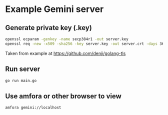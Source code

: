 # Example Gemini server

## Generate private key (.key)

```sh
openssl ecparam -genkey -name secp384r1 -out server.key
openssl req -new -x509 -sha256 -key server.key -out server.crt -days 3650
```

Taken from example at https://github.com/denji/golang-tls

## Run server

```sh
go run main.go
```

## Use amfora or other browser to view

```sh
amfora gemini://localhost
```
